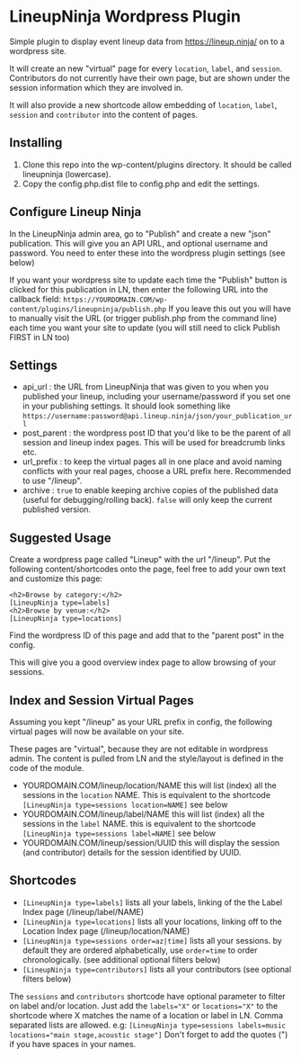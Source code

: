 # LineupNinja Wordpress Plugin 

Simple plugin to display event lineup data from https://lineup.ninja/ on to a wordpress site.

It will create an new "virtual" page for every `location`, `label`, and `session`.  Contributors do not currently have their own page, but are shown under the session information which they are involved in. 

It will also provide a new shortcode allow embedding of `location`, `label`, `session` and `contributor` into the content of pages.

## Installing
1. Clone this repo into the wp-content/plugins directory. It should be called lineupninja (lowercase).
2. Copy the config.php.dist file to config.php and edit the settings.

## Configure Lineup Ninja
In the LineupNinja admin area, go to "Publish" and create a new "json" publication. This will give you an API URL, and optional username and password. You need to enter these into the wordpress plugin settings (see below)

If you want your wordpress site to update each time the "Publish" button is clicked for this publication in LN, then enter the following URL into the callback field: `https://YOURDOMAIN.COM/wp-content/plugins/lineupninja/publish.php` If you leave this out you will have to manually visit the URL (or trigger publish.php from the command line) each time you want your site to update (you will still need to click Publish FIRST in LN too)

## Settings
* api_url : the URL from LineupNinja that was given to you when you published your lineup, including your username/password if you set one in your publishing settings. It should look something like `https://username:password@api.lineup.ninja/json/your_publication_url`
* post_parent : the wordpress post ID that you'd like to be the parent of all session and lineup index pages. This will be used for breadcrumb links etc. 
* url_prefix : to keep the virtual pages all in one place and avoid naming conflicts with your real pages, choose a URL prefix here. Recommended to use "/lineup".
* archive : `true` to enable keeping archive copies of the published data (useful for debugging/rolling back). `false` will only keep the current published version.

## Suggested Usage
Create a wordpress page called "Lineup" with the url "/lineup". Put the following content/shortcodes onto the page, feel free to add your own text and customize this page: 

```
<h2>Browse by category:</h2>
[LineupNinja type=labels]
<h2>Browse by venue:</h2>
[LineupNinja type=locations]
```

Find the wordpress ID of this page and add that to the "parent post" in the config. 

This will give you a good overview index page to allow browsing of your sessions. 

## Index and Session Virtual Pages
Assuming you kept "/lineup" as your URL prefix in config, the following virtual pages will now be available on your site.

These pages are "virtual", because they are not editable in wordpress admin. The content is pulled from LN and the style/layout is defined in the code of the module. 

* YOURDOMAIN.COM/lineup/location/NAME this will list (index) all the sessions in the `location` NAME. This is equivalent to the shortcode `[LineupNinja type=sessions location=NAME]` see below
* YOURDOMAIN.COM/lineup/label/NAME this will list (index) all the sessions in the `label` NAME. this is equivalent to the shortcode `[LineupNinja type=sessions label=NAME]` see below
* YOURDOMAIN.COM/lineup/session/UUID this will display the session (and contributor) details for the session identified by UUID.

## Shortcodes
* `[LineupNinja type=labels]` lists all your labels, linking of the the Label Index page (/lineup/label/NAME)
* `[LineupNinja type=locations]` lists all your locations, linking off to the Location Index page (/lineup/location/NAME)
* `[LineupNinja type=sessions order=az|time]` lists all your sessions. by default they are ordered alphabetically, use `order=time` to order chronologically. (see additional optional filters below)
* `[LineupNinja type=contributors]` lists all your contributors (see optional filters below)

The `sessions` and `contributors` shortcode have optional parameter to filter on label and/or location. Just add the `labels="X"` or `locations="X"` to the shortcode where X matches the name of a location or label in LN. Comma separated lists are allowed. e.g: `[LineupNinja type=sessions labels=music locations="main stage,acoustic stage"]` Don't forget to add the quotes (") if you have spaces in your names.
